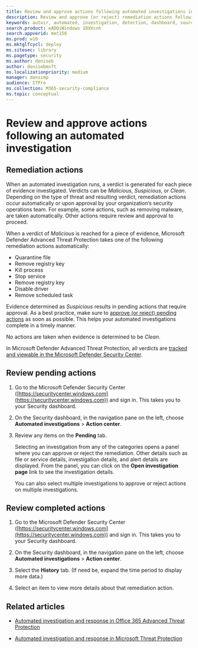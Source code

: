 ```yaml
---
title: Review and approve actions following automated investigations in the Microsoft Defender Security Center
description: Review and approve (or reject) remediation actions following an automated investigation.
keywords: autoir, automated, investigation, detection, dashboard, source, threat types, id, tags, machines, duration, filter export
search.product: eADQiWindows 10XVcnh
search.appverid: met150
ms.prod: w10
ms.mktglfcycl: deploy
ms.sitesec: library
ms.pagetype: security
ms.author: deniseb
author: denisebmsft
ms.localizationpriority: medium
manager: dansimp
audience: ITPro
ms.collection: M365-security-compliance 
ms.topic: conceptual
---
```


# Review and approve actions following an automated investigation

## Remediation actions

When an automated investigation runs, a verdict is generated for each piece of evidence investigated. Verdicts can be *Malicious*, *Suspicious*, or *Clean*. Depending on the type of threat and resulting verdict, remediation actions occur automatically or upon approval by your organization’s security operations team. For example, some actions, such as removing malware, are taken automatically. Other actions require review and approval to proceed.  

When a verdict of *Malicious* is reached for a piece of evidence, Microsoft Defender Advanced Threat Protection takes one of the following remediation actions automatically:
- Quarantine file
- Remove registry key
- Kill process
- Stop service
- Remove registry key
- Disable driver
- Remove scheduled task

Evidence determined as *Suspicious* results in pending actions that require approval. As a best practice, make sure to [approve (or reject) pending actions](#review-pending-actions) as soon as possible. This helps your automated investigations complete in a timely manner. 

No actions are taken when evidence is determined to be *Clean*. 

In Microsoft Defender Advanced Threat Protection, all verdicts are [tracked and viewable in the Microsoft Defender Security Center](#review-completed-actions).

## Review pending actions

1. Go to the Microsoft Defender Security Center ([https://securitycenter.windows.com](https://securitycenter.windows.com)) and sign in. This takes you to your Security dashboard.

2. On the Security dashboard, in the navigation pane on the left, choose **Automated investigations** > **Action center**.

3. Review any items on the **Pending** tab. 

    Selecting an investigation from any of the categories opens a panel where you can approve or reject the remediation. Other details such as file or service details, investigation details, and alert details are displayed. From the panel, you can click on the **Open investigation page** link to see the investigation details.

    You can also select multiple investigations to approve or reject actions on multiple investigations. 


## Review completed actions

1. Go to the Microsoft Defender Security Center ([https://securitycenter.windows.com](https://securitycenter.windows.com)) and sign in. This takes you to your Security dashboard.

2. On the Security dashboard, in the navigation pane on the left, choose **Automated investigations** > **Action center**.

3. Select the **History** tab. (If need be, expand the time period to display more data.)

4. Select an item to view more details about that remediation action.
 
## Related articles

- [Automated investigation and response in Office 365 Advanced Threat Protection](https://docs.microsoft.com/microsoft-365/security/office-365-security/office-365-air)

- [Automated investigation and response in Microsoft Threat Protection](https://docs.microsoft.com/microsoft-365/security/mtp/mtp-autoir)